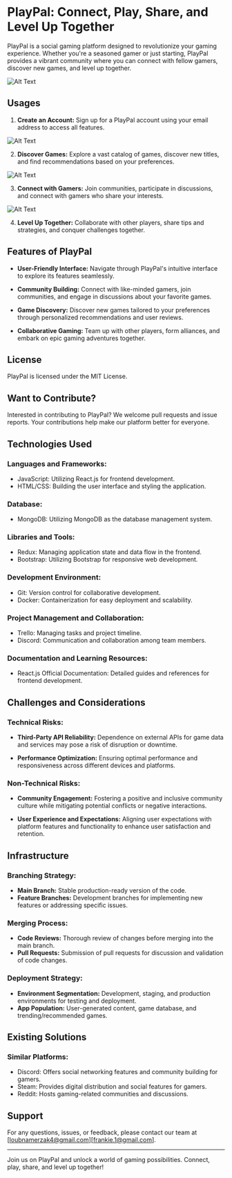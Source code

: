 # PlayPal: Connect, Play, Share, and Level Up Together

PlayPal is a social gaming platform designed to revolutionize your gaming experience. Whether you're a seasoned gamer or just starting, PlayPal provides a vibrant community where you can connect with fellow gamers, discover new games, and level up together.


![Alt Text](image.png)




## Usages

1. **Create an Account:**
   Sign up for a PlayPal account using your email address to access all features.



![Alt Text](app1.png)

2. **Discover Games:**
   Explore a vast catalog of games, discover new titles, and find recommendations based on your preferences.


![Alt Text](app3.png)


3. **Connect with Gamers:**
   Join communities, participate in discussions, and connect with gamers who share your interests.



![Alt Text](app2.png)


4. **Level Up Together:**
   Collaborate with other players, share tips and strategies, and conquer challenges together.

## Features of PlayPal

- **User-Friendly Interface:**
  Navigate through PlayPal's intuitive interface to explore its features seamlessly.

- **Community Building:**
  Connect with like-minded gamers, join communities, and engage in discussions about your favorite games.

- **Game Discovery:**
  Discover new games tailored to your preferences through personalized recommendations and user reviews.

- **Collaborative Gaming:**
  Team up with other players, form alliances, and embark on epic gaming adventures together.

## License

PlayPal is licensed under the MIT License.

## Want to Contribute?

Interested in contributing to PlayPal? We welcome pull requests and issue reports. Your contributions help make our platform better for everyone.

## Technologies Used

### Languages and Frameworks:
- JavaScript: Utilizing React.js for frontend development.
- HTML/CSS: Building the user interface and styling the application.

### Database:
- MongoDB: Utilizing MongoDB as the database management system.

### Libraries and Tools:
- Redux: Managing application state and data flow in the frontend.
- Bootstrap: Utilizing Bootstrap for responsive web development.

### Development Environment:
- Git: Version control for collaborative development.
- Docker: Containerization for easy deployment and scalability.

### Project Management and Collaboration:
- Trello: Managing tasks and project timeline.
- Discord: Communication and collaboration among team members.

### Documentation and Learning Resources:
- React.js Official Documentation: Detailed guides and references for frontend development.

## Challenges and Considerations

### Technical Risks:
- **Third-Party API Reliability:**
  Dependence on external APIs for game data and services may pose a risk of disruption or downtime.
  
- **Performance Optimization:**
  Ensuring optimal performance and responsiveness across different devices and platforms.

### Non-Technical Risks:
- **Community Engagement:**
  Fostering a positive and inclusive community culture while mitigating potential conflicts or negative interactions.
  
- **User Experience and Expectations:**
  Aligning user expectations with platform features and functionality to enhance user satisfaction and retention.

## Infrastructure

### Branching Strategy:
- **Main Branch:**
  Stable production-ready version of the code.
- **Feature Branches:**
  Development branches for implementing new features or addressing specific issues.

### Merging Process:
- **Code Reviews:**
  Thorough review of changes before merging into the main branch.
- **Pull Requests:**
  Submission of pull requests for discussion and validation of code changes.

### Deployment Strategy:
- **Environment Segmentation:**
  Development, staging, and production environments for testing and deployment.
- **App Population:**
  User-generated content, game database, and trending/recommended games.

## Existing Solutions

### Similar Platforms:
- Discord: Offers social networking features and community building for gamers.
- Steam: Provides digital distribution and social features for gamers.
- Reddit: Hosts gaming-related communities and discussions.

## Support

For any questions, issues, or feedback, please contact our team at [loubnamerzak4@gmail.com][frankie.1@gmail.com].

---

Join us on PlayPal and unlock a world of gaming possibilities. Connect, play, share, and level up together!
